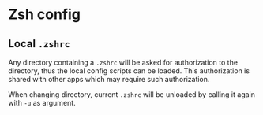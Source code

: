 # Zsh config

## Local `.zshrc`

Any directory containing a `.zshrc` will be asked for authorization to the directory,
thus the local config scripts can be loaded.
This authorization is shared with other apps which may require such authorization.

When changing directory, current `.zshrc` will be unloaded by calling it again with `-u` as argument.

